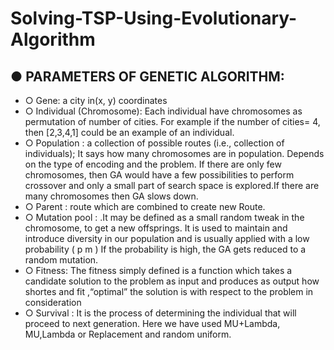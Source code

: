 # Solving-TSP-Using-Evolutionary-Algorithm
## ● PARAMETERS OF GENETIC ALGORITHM:
* ○ Gene: a city in(x, y) coordinates
* ○ Individual (Chromosome): Each individual have chromosomes as permutation of number
of cities. For example if the number of cities= 4, then [2,3,4,1] could be an example of an
individual.
* ○ Population : a collection of possible routes (i.e., collection of individuals); It says how
many chromosomes are in population. Depends on the type of encoding and the problem.
If there are only few chromosomes, then GA would have a few possibilities to perform
crossover and only a small part of search space is explored.If there are many chromosomes
then GA slows down.
* ○ Parent : route which are combined to create new Route.
* ○ Mutation pool : .It may be defined as a small random tweak in the chromosome, to get a
new offsprings. It is used to maintain and introduce diversity in our population and is
usually applied with a low probability ( p m ) If the probability is high, the GA gets reduced
to a random mutation.
* ○ Fitness: The fitness simply defined is a function which takes a candidate solution to the
problem as input and produces as output how shortes and fit ,“optimal” the solution is with
respect to the problem in consideration
* ○ Survival : It is the process of determining the individual that will proceed to next
generation. Here we have used MU+Lambda, MU,Lambda or Replacement and random
uniform.
